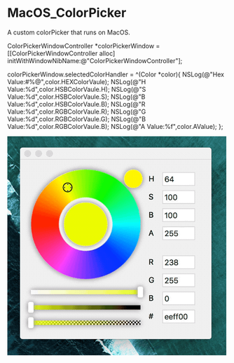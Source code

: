 # MacOS_ColorPicker


A custom colorPicker that runs on MacOS.


ColorPickerWindowController *colorPickerWindow = [[ColorPickerWindowController alloc] initWithWindowNibName:@"ColorPickerWindowController"];


colorPickerWindow.selectedColorHandler = ^(Color *color){
    NSLog(@"Hex Value:#%@",color.HEXColorVaule);
    NSLog(@"H Value:%d",color.HSBColorVaule.H);
    NSLog(@"S Value:%d",color.HSBColorVaule.S);
    NSLog(@"B Value:%d",color.HSBColorVaule.B);
    NSLog(@"R Value:%d",color.RGBColorVaule.R);
    NSLog(@"G Value:%d",color.RGBColorVaule.G);
    NSLog(@"B Value:%d",color.RGBColorVaule.B);
    NSLog(@"A Value:%f",color.AValue);
};


![image](https://github.com/sshiqiao/MacOS_ColorPicker/blob/master/ColorPicker/demo_colorpicker.gif)
